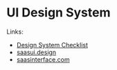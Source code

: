 # UI Design System

Links:

- [Design System Checklist](https://designsystemchecklist.com)
- [saasui.design](https://saasui.design)
- [saasinterface.com](https://saasinterface.com)
